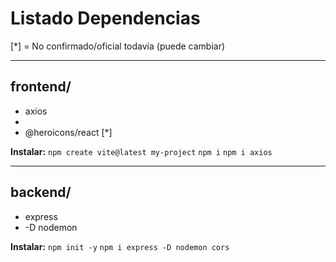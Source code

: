 # Listado Dependencias

[*] = No confirmado/oficial todavía (puede cambiar)

------------------------------------------------------------------------------
## frontend/
- axios
- 
- @heroicons/react [*]

**Instalar:**   `npm create vite@latest my-project`
                `npm i` 
                `npm i axios`

------------------------------------------------------------------------------
## backend/
- express
- -D nodemon

**Instalar:**   `npm init -y`
                `npm i express -D nodemon cors`